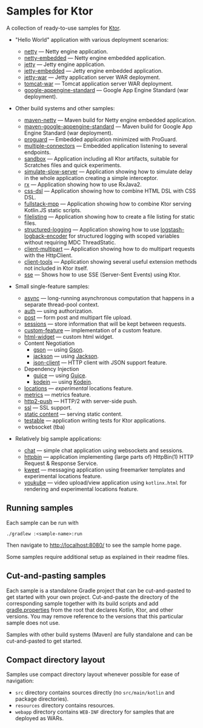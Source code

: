 # Samples for Ktor

A collection of ready-to-use samples for [Ktor](http://ktor.io).

* "Hello World" application with various deployment scenarios:
  * [netty](deployment/netty) &mdash; Netty engine application.
  * [netty-embedded](deployment/netty-embedded) &mdash; Netty engine embedded application.
  * [jetty](deployment/jetty) &mdash; Jetty engine application.
  * [jetty-embedded](deployment/jetty-embedded) &mdash; Jetty engine embedded application.
  * [jetty-war](deployment/jetty-war) &mdash; Jetty application server WAR deployment.
  * [tomcat-war](deployment/tomcat-war) &mdash; Tomcat application server WAR deployment.
  * [google-appengine-standard](deployment/google-appengine-standard) &mdash; Google App Engine Standard (war deployment).

* Other build systems and other samples:
  * [maven-netty](other/maven-netty) &mdash; Maven build for Netty engine embedded application. 
  * [maven-google-appengine-standard](other/maven-google-appengine-standard) &mdash; Maven build for Google App Engine Standard (war deployment).
  * [proguard](other/proguard) &mdash; Embedded application minimized with ProGuard.
  * [multiple-connectors](other/multiple-connectors) &mdash; Embedded application listening to several endpoints.
  * [sandbox](other/sandbox) &mdash; Application including all Ktor artifacts, suitable for Scratches files and quick experiments.
  * [simulate-slow-server](other/simulate-slow-server) &mdash; Application showing how to simulate delay in the whole application creating a simple interceptor.
  * [rx](other/rx) &mdash; Application showing how to use RxJava2.
  * [css-dsl](other/css-dsl) &mdash; Application showing how to combine HTML DSL with CSS DSL.
  * [fullstack-mpp](mpp/fullstack-mpp) &mdash; Application showing how to combine Ktor serving Kotlin.JS static scripts.
  * [filelisting](other/filelisting) &mdash; Application showing how to create a file listing for static files. 
  * [structured-logging](other/structured-logging) &mdash; Application showing how to use [logstash-logback-encoder](https://github.com/logstash/logstash-logback-encoder) for structured logging with scoped variables without requiring MDC ThreadStatic.
  * [client-multipart](other/client-multipart) &mdash; Application showing how to do multipart requests with the HttpClient.
  * [client-tools](other/client-tools) &mdash; Application showing several useful extension methods not included in Ktor itself.
  * [sse](other/sse) &mdash; Shows how to use SSE (Server-Sent Events) using Ktor.
  
* Small single-feature samples:
  * [async](feature/async) &mdash; long-running asynchronous computation that happens in a separate thread-pool context.
  * [auth](feature/auth) &mdash; using authorization.
  * [post](feature/post) &mdash; form post and multipart file upload.
  * [sessions](feature/sessions) &mdash; store information that will be kept between requests. 
  * [custom-feature](feature/custom-feature) &mdash; implementation of a custom feature.
  * [html-widget](feature/html-widget) &mdash; custom html widget.
  * Content Negotiation
    * [gson](feature/gson) &mdash; using [Gson](https://github.com/google/gson).
    * [jackson](feature/jackson) &mdash; using [Jackson](https://github.com/FasterXML/jackson).
    * [json-client](feature/json-client) &mdash; HTTP client with JSON support feature. 
  * Dependency Injection
    * [guice](feature/guice) &mdash; using [Guice](https://github.com/google/guice).
    * [kodein](other/di-kodein) &mdash; using [Kodein](http://kodein.org/Kodein-DI/).
  * [locations](feature/locations) &mdash; _experimental_ locations feature.
  * [metrics](feature/metrics) &mdash; metrics feature.
  * [http2-push](feature/http2-push) &mdash; HTTP/2 with server-side push.
  * [ssl](feature/ssl) &mdash; SSL support.
  * [static content](feature/static-content) &mdash; serving static content.
  * [testable](feature/testable) &mdash; application writing tests for Ktor applications.
  * websocket (tba)
 
* Relatively big sample applications:
  * [chat](app/chat) &mdash; simple chat application using websockets and sessions.
  * [httpbin](app/httpbin) &mdash; application implementing (large parts of) HttpBin(1) HTTP Request & Response Service.
  * [kweet](app/kweet) &mdash; messaging application using freemarker templates and experimental locations feature. 
  * [youkube](app/youkube) &mdash; video upload/view application using `kotlinx.html` for rendering and experimental locations feature.
   
## Running samples

Each sample can be run with 

```
./gradlew :<sample-name>:run
```

Then navigate to [http://localhost:8080/](http://localhost:8080/) to see the sample home page.  
 
Some samples require additional setup as explained in their readme files.
   
## Cut-and-pasting samples

Each sample is a standalone Gradle project that can be cut-and-pasted to get started with your own project. 
Cut-and-paste the directory of the corresponding sample together with 
its build scripts and add [gradle.properties](gradle.properties) from the root
that declares Kotlin, Ktor, and other versions. You may remove reference to the versions that
this particular sample does not use.

Samples with other build systems (Maven) are fully standalone and can be cut-and-pasted to get started.

## Compact directory layout

Samples use compact directory layout whenever possible for ease of navigation:

* `src` directory contains sources directly (no `src/main/kotlin` and package directories).
* `resources` directory contains resources.
* `webapp` directory contains `WEB-INF` directory for samples that are deployed as WARs.
